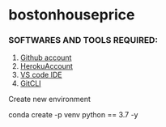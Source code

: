 # bostonhouseprice

### SOFTWARES AND TOOLS REQUIRED:

1. [Github account](https://github.com/vivekvaidyagithub)
2. [HerokuAccount](https://heroku.com)
3. [VS code IDE](https://code.visualstudio.com/download)
4. [GitCLI](https://git-scm.com/book/en/v2/Getting-Started-The-Command-Line)

Create new environment
 
 conda create -p venv python == 3.7 -y